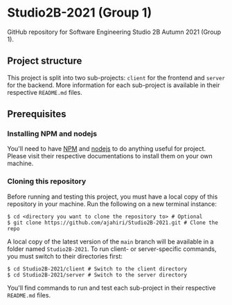 # Studio2B-2021 (Group 1)

GitHub repository for Software Engineering Studio 2B Autumn 2021 (Group 1).

## Project structure

This project is split into two sub-projects: `client` for the frontend and
`server` for the backend. More information for each sub-project is available in
their respective `README.md` files.

## Prerequisites

### Installing NPM and nodejs

You'll need to have [NPM][npm] and [nodejs][nodejs] to do anything useful for
project. Please visit their respective documentations to install them on your
own machine.

### Cloning this repository

Before running and testing this project, you must have a local copy of this
repository in your machine. Run the following on a new terminal instance:

```shell
$ cd <directory you want to clone the repository to> # Optional
$ git clone https://github.com/ajahiri/Studio2B-2021.git # Clone the repo
```

A local copy of the latest version of the `main` branch will be available in a
folder named `Studio2B-2021`. To run client- or server-specific commands, you
must switch to their directories first:

```shell
$ cd Studio2B-2021/client # Switch to the client directory
$ cd Studio2B-2021/server # Switch to the server directory
```

You'll find commands to run and test each sub-project in their respective
`README.md` files.

[npm]: https://www.npmjs.com
[nodejs]: https://nodejs.org
